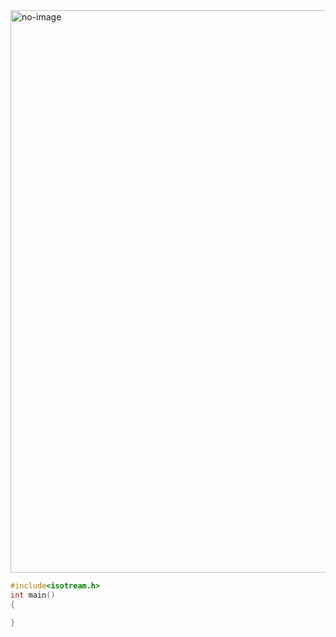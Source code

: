 <img width=900  src="https://images.unsplash.com/photo-1557599443-2071a2df9c19?w=500&auto=format&fit=crop&q=60&ixlib=rb-4.0.3&ixid=M3wxMjA3fDB8MHxzZWFyY2h8Mzl8fGNvZGV8ZW58MHx8MHx8fDA%3D" alt="no-image">

```c++
#include<isotream.h>
int main()
{

}
```